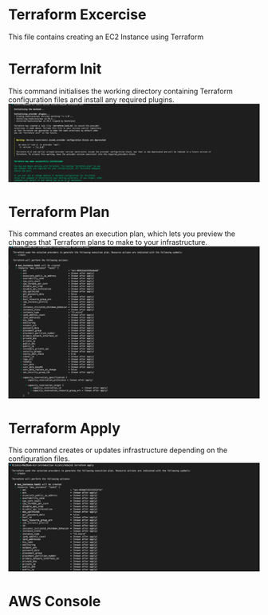 # Terraform Excercise
This file contains creating an EC2 Instance using Terraform

# Terraform Init
This command initialises the working directory containing Terraform configuration files and install any required plugins.
![](terraform-init.png)

# Terraform Plan
This command creates an execution plan, which lets you preview the changes that Terraform plans to make to your infrastructure. 
![](terraform-plan.png)

# Terraform Apply
This command creates or updates infrastructure depending on the configuration files.
![](terraform-apply.png)

# AWS Console



